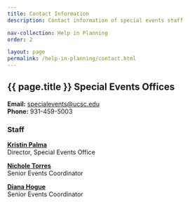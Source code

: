```yaml
---
title: Contact Information
description: Contact information of special events staff

nav-collection: Help in Planning
order: 2

layout: page
permalink: /help-in-planning/contact.html
---
```


## {{ page.title }} Special Events Offices

**Email:** [specialevents@ucsc.edu](mailto:specialevents@ucsc.edu)<br />
**Phone:** 931-459-5003

### Staff

**[Kristin Palma](mailto:kpalma@ucsc.edu)** <br/>
Director, Special Events Office

**[Nichole Torres](mailto:nickit@ucsc.edu)**<br/>
Senior Events Coordinator

**[Diana Hogue](mailto:dhogue@ucsc.edu)**<br/>
Senior Events Coordinator
